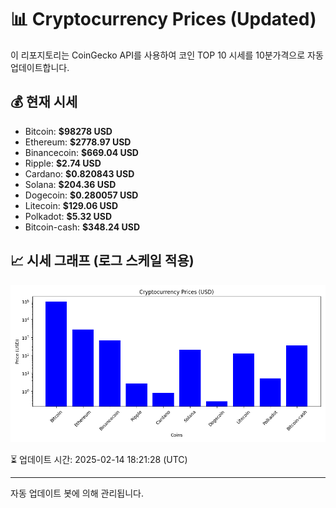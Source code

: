 
# 📊 Cryptocurrency Prices (Updated)

이 리포지토리는 CoinGecko API를 사용하여 코인 TOP 10 시세를 10분가격으로 자동 업데이트합니다.

## 💰 현재 시세
- Bitcoin: **$98278 USD**
- Ethereum: **$2778.97 USD**
- Binancecoin: **$669.04 USD**
- Ripple: **$2.74 USD**
- Cardano: **$0.820843 USD**
- Solana: **$204.36 USD**
- Dogecoin: **$0.280057 USD**
- Litecoin: **$129.06 USD**
- Polkadot: **$5.32 USD**
- Bitcoin-cash: **$348.24 USD**

## 📈 시세 그래프 (로그 스케일 적용)
![Crypto Prices](crypto_prices.png)

⏳ 업데이트 시간: 2025-02-14 18:21:28 (UTC)

---
자동 업데이트 봇에 의해 관리됩니다.
